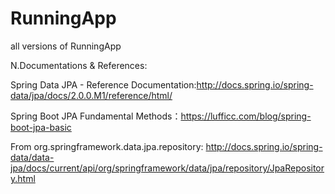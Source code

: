 # RunningApp
all versions of RunningApp

N.Documentations & References:

Spring Data JPA - Reference Documentation:http://docs.spring.io/spring-data/jpa/docs/2.0.0.M1/reference/html/

Spring Boot JPA Fundamental Methods：https://lufficc.com/blog/spring-boot-jpa-basic

From org.springframework.data.jpa.repository: http://docs.spring.io/spring-data/data-jpa/docs/current/api/org/springframework/data/jpa/repository/JpaRepository.html
